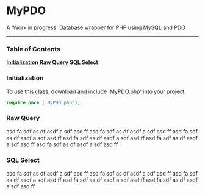 # MyPDO
A 'Work in progress' Database wrapper for PHP using MySQL and PDO
<hr>

### Table of Contents
**[Initialization](#initialization)**
**[Raw Query](#query)**
**[SQL Select](#sql-select)**



### Initialization
To use this class, download and include 'MyPDO.php' into your project.

```php
require_once ('MyPDO.php');
```



### Raw Query
asd fa sdf as df asdf a sdf asd ff 
asd fa sdf as df asdf a sdf asd ff 
asd fa sdf as df asdf a sdf asd ff 
asd fa sdf as df asdf a sdf asd ff 
asd fa sdf as df asdf a sdf asd ff 
asd fa sdf as df asdf a sdf asd ff 



### SQL Select
asd fa sdf as df asdf a sdf asd ff 
asd fa sdf as df asdf a sdf asd ff 
asd fa sdf as df asdf a sdf asd ff 
asd fa sdf as df asdf a sdf asd ff 
asd fa sdf as df asdf a sdf asd ff 
